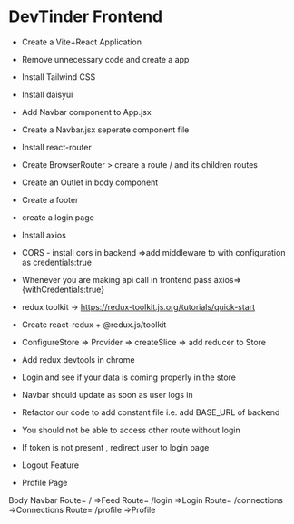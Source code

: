 # DevTinder Frontend

- Create a Vite+React Application
- Remove unnecessary code and create a app
- Install Tailwind CSS
- Install daisyui
- Add Navbar component to App.jsx
- Create a Navbar.jsx seperate component file
- Install react-router
- Create BrowserRouter > creare a route / and its children routes
- Create an Outlet in body component
- Create a footer

- create a login page
- Install axios
- CORS - install cors in backend =>add middleware to with configuration as credentials:true
- Whenever you are making api call in frontend pass axios=> {withCredentials:true}

- redux toolkit -> https://redux-toolkit.js.org/tutorials/quick-start
- Create react-redux + @redux.js/toolkit
- ConfigureStore => Provider => createSlice => add reducer to Store
- Add redux devtools in chrome
- Login and see if your data is coming properly in the store
- Navbar should update as soon as user logs in
- Refactor our code to add constant file i.e. add BASE_URL of backend

- You should not be able to access other route without login
- If token is not present , redirect user to login page
- Logout Feature
- Profile Page

Body
Navbar
Route= / =>Feed
Route= /login =>Login
Route= /connections =>Connections
Route= /profile =>Profile

